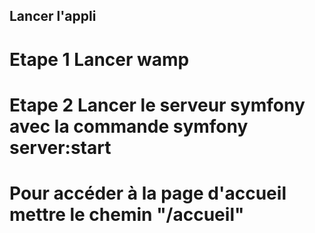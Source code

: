 ## Lancer l'appli
# Etape 1 Lancer wamp
# Etape 2 Lancer le serveur symfony avec la commande symfony server:start
# Pour accéder à la page d'accueil mettre le chemin "/accueil"